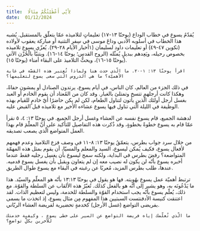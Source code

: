 ```yaml
---
title:  لِأَنِّي أَعْطَيْتُكُمْ مِثَالًا
date:  01/12/2024
---
```


يُقدّمُ يسوع في خطاب الوداع (يوحنّا ١٣-١٧) تعليماتٍ لتلاميذه عمّا يتعلّق بالمستقبل. يُشبه هذا الخطاب في أسلوبه الأدبي وداعَ موسى في سِفر التثنية أو مباركة يعقوب لأولاده (تكوين ٤٧-٤٩) أو تعليمات داود لسليمان (١أخبار الأيام ٢٨-٢٩). يُعزّي يسوع تلاميذه بخصوص رحيله، ويَعِدهم ببديلٍ يُمثّله (الروح القدس؛ يوحنّا ١٤-١٦). ويتنبّأ بالْحُزْن الآتي (يوحنّا ١٥-١٦)، ويحثُّ التلاميذ على البقاء أمناء (يوحنّا ١٥).

`اقرأ يوحنّا ١٣: ١-٢٠. ما الّذي حدث هنا ولماذا تُعتبر هذه القصّة في غاية الأهميّة؟ ما هي الدروس الّتي سعى يسوع لتعليمها؟`

في ذلك الجزء من العالم، كان الناس، في أيام يسوع، يرتدون الصنادل أو يمشون حفاةً، وهكذا كانت أرجلهم تتسخ وتمتلئ بالغبار. وقد كان من المُعتاد أن يقوم الخادم أو العبد بغسل أرجل أولئك الّذين يأتون لتناول الطعام، لكن لم يكن حاضرًا أيّ خادمٍ للقيام بهذه الوظيفة في الليلة الّتي تناول فيها يسوع عشاءه الأخير مع تلاميذه قبل القبض عليه.

لدهشة الجميع، قام يسوع نفسه عن العشاء وغسل أرجل الجميع. في يوحنّا ١٣: ٤، ٥ نقرأ عمّا قام به يسوع خطوةً بخطوةٍ، وقد ذُكرت هذه التفاصيل للتأكيد على أنّ المعلّمَ قام بهذا العمل المتواضع الّذي يصعب تصديقه.

من خلال سرد جواب بطرس، يتعمّقُ يوحنّا ١٣: ٨-١١ في وصف فزع التلاميذ وعدم فهمهم لأفعال يسوع، فكيف يُمكن ليسوع، السيد والمعلم والمسيّا، أن يقوم بمثل هذه المهمّة المتواضعة؟ رفضَ بطرس في البداية، ولكنه سمح ليسوع بأن يغسِل رجليه فقط عندما أخبره يسوع بأنّه لن يكون له نصيب معه إن لم يتعاون ويقبل بأن يغسل يسوع قدميه. عندها، طلب بطرس المزيد، مُعربًا عن رغبته في البقاء مع يسوع طوال الطريق.

ترتبط أهميّة عمل يسوع بهُويته. فها هو يقول في يوحنّا ١٣:١٣ بأنّه هو المعلّم والسيّد. هذا ما يَدْعُونَه به، وهو يشير إلى أنَّه هو بالفعل كذلك. تُعبّرُ هذه الألقاب عن السلطة والقوّة. مع ذلك، يُعلّم يسوع بأنّه يجب استخدام القوّة والسلطة للخدمة، وليس لتعظيم الذات. لقد اعتنقت كنيسة الأدفنتست السبتيين هذا المفهوم مِن مثال يسوع، إذ اتخذت ما يسمى بفريضى التواضع (غسل الأرجل) كخدمةٍ تحضيرية لفريضة العشاء الربّاني.

`ما الّذي تُعلّمك إياه فريضة التواضع عن السير على خطى يسوع ، وكيفية خدمتك للآخرين بكلِّ تواضعٍ؟`